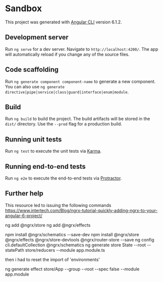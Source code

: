 # Sandbox

This project was generated with [Angular CLI](https://github.com/angular/angular-cli) version 6.1.2.

## Development server

Run `ng serve` for a dev server. Navigate to `http://localhost:4200/`. The app will automatically reload if you change any of the source files.

## Code scaffolding

Run `ng generate component component-name` to generate a new component. You can also use `ng generate directive|pipe|service|class|guard|interface|enum|module`.

## Build

Run `ng build` to build the project. The build artifacts will be stored in the `dist/` directory. Use the `--prod` flag for a production build.

## Running unit tests

Run `ng test` to execute the unit tests via [Karma](https://karma-runner.github.io).

## Running end-to-end tests

Run `ng e2e` to execute the end-to-end tests via [Protractor](http://www.protractortest.org/).

## Further help

This resource led to issuing the following commands
https://www.intertech.com/Blog/ngrx-tutorial-quickly-adding-ngrx-to-your-angular-6-project/

ng add @ngrx/store
ng add @ngrx/effects

npm install @ngrx/schematics --save-dev
npm install @ngrx/store @ngrx/effects @ngrx/store-devtools @ngrx/router-store --save
ng config cli.defaultCollection @ngrx/schematics
ng generate store State --root --statePath store/reducers --module app.module.ts

then i had to reset the import of 'environments'

ng generate effect store/App --group --root --spec false --module app.module

